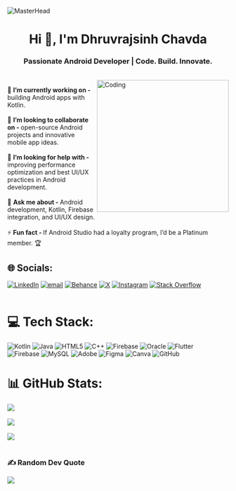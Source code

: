 ![MasterHead](https://i.pinimg.com/originals/90/70/32/9070324cdfc07c68d60eed0c39e77573.gif)
<h1 align="center">Hi 👋, I'm Dhruvrajsinh Chavda</h1>
<h3 align="center">Passionate Android Developer | Code. Build. Innovate.</h3><br>
<img align="right" alt="Coding" width="300" src="https://media3.giphy.com/media/v1.Y2lkPTc5MGI3NjExeWV1YXIzaHEzYjV5ZWpzY3Joank2bmVrb2hhaWFsM3hmbGt1cmlzeSZlcD12MV9pbnRlcm5hbF9naWZfYnlfaWQmY3Q9Zw/bGgsc5mWoryfgKBx1u/giphy.gif"/>
<p align="left"> 
</a> 🔭 <b>I’m currently working on -</b> building Android apps with Kotlin.<br><br>👯 <b>I’m looking to collaborate on - </b> open-source Android projects and innovative mobile app ideas.  <br><br>🤝 <b>I’m looking for help with - </b> improving performance optimization and best UI/UX practices in Android development.  <br><br>💬 <b>Ask me about - </b> Android development, Kotlin, Firebase integration, and UI/UX design.  <br><br>⚡ <b>Fun fact - </b> If Android Studio had a loyalty program, I’d be a Platinum member. 🏆  <br>


## 🌐 Socials:
[![LinkedIn](https://img.shields.io/badge/LinkedIn-%230077B5.svg?logo=linkedin&logoColor=white)](https://linkedin.com/in/https://www.linkedin.com/in/dhruvrajsinh-chavda-275106273/) [![email](https://img.shields.io/badge/Email-D14836?logo=gmail&logoColor=white)](mailto:dhruvrajwork5@gmail.com)  [![Behance](https://img.shields.io/badge/Behance-1769ff?logo=behance&logoColor=white)](https://behance.net/https://www.behance.net/dhruvrachavda) [![X](https://img.shields.io/badge/X-black.svg?logo=X&logoColor=white)](https://x.com/https://x.com/Dhruvrajsinh915) [![Instagram](https://img.shields.io/badge/Instagram-%23E4405F.svg?logo=Instagram&logoColor=white)](https://instagram.com/dhruvrajsinh.915__) [![Stack Overflow](https://img.shields.io/badge/-Stackoverflow-FE7A16?logo=stack-overflow&logoColor=white)](https://stackoverflow.com/users/https://stackoverflow.com/users/29608239/dhruvrajsinh-chavda)  <br><br>

# 💻 Tech Stack:
 ![Kotlin](https://img.shields.io/badge/kotlin-%237F52FF.svg?style=for-the-badge&logo=kotlin&logoColor=white) ![Java](https://img.shields.io/badge/java-%23ED8B00.svg?style=for-the-badge&logo=openjdk&logoColor=white) ![HTML5](https://img.shields.io/badge/html5-%23E34F26.svg?style=for-the-badge&logo=html5&logoColor=white) ![C++](https://img.shields.io/badge/c++-%2300599C.svg?style=for-the-badge&logo=c%2B%2B&logoColor=white) ![Firebase](https://img.shields.io/badge/firebase-%23039BE5.svg?style=for-the-badge&logo=firebase) ![Oracle](https://img.shields.io/badge/Oracle-F80000?style=for-the-badge&logo=oracle&logoColor=white) ![Flutter](https://img.shields.io/badge/Flutter-%2302569B.svg?style=for-the-badge&logo=Flutter&logoColor=white) </br> ![Firebase](https://img.shields.io/badge/firebase-a08021?style=for-the-badge&logo=firebase&logoColor=ffcd34) ![MySQL](https://img.shields.io/badge/mysql-4479A1.svg?style=for-the-badge&logo=mysql&logoColor=white) ![Adobe](https://img.shields.io/badge/adobe-%23FF0000.svg?style=for-the-badge&logo=adobe&logoColor=white) ![Figma](https://img.shields.io/badge/figma-%23F24E1E.svg?style=for-the-badge&logo=figma&logoColor=white) ![Canva](https://img.shields.io/badge/Canva-%2300C4CC.svg?style=for-the-badge&logo=Canva&logoColor=white) ![GitHub](https://img.shields.io/badge/github-%23121011.svg?style=for-the-badge&logo=github&logoColor=white) 
 
# 📊 GitHub Stats:
![](https://github-readme-stats.vercel.app/api?username=Dhruvraj915&theme=github_dark&hide_border=false&include_all_commits=true&count_private=true)<br/><br/>
![](https://github-readme-streak-stats.herokuapp.com/?user=Dhruvraj915&theme=github_dark&hide_border=false)<br/><br/>
![](https://github-readme-stats.vercel.app/api/top-langs/?username=Dhruvraj915&theme=github_dark&hide_border=false&include_all_commits=true&count_private=true&layout=compact)<br/><br/>

### ✍️ Random Dev Quote
![](https://quotes-github-readme.vercel.app/api?type=horizontal&theme=radical)
